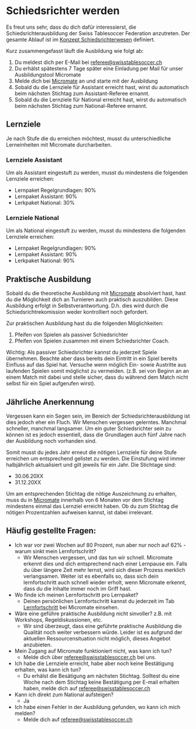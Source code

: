# Schiedsrichter werden
Es freut uns sehr, dass du dich dafür interessierst, die Schiedsrichterausbildung der Swiss Tablesoccer Federation anzutreten. Der gesamte Ablauf ist im [Konzept Schiedsrichterwesen](https://github.com/sschoeb/sport/blob/main/referee-concept.md) definiert.

Kurz zusammengefasst läuft die Ausbildung wie folgt ab:

1. Du meldest dich per E-Mail bei referee@swisstablesoccer.ch
2. Du erhälst spätestens 7 Tage später eine Einladung per Mail für unser Ausbildungstool Micromate
3. Melde dich bei [Micromate](https://learn.micromate.ai) an und starte mit der Ausbildung
4. Sobald du die Lernziele für Assistant erreicht hast, wirst du automatisch beim nächsten Stichtag zum Assistant-Referee ernannt.
5. Sobald du die Lernziele für National erreicht hast, wirst du automatisch beim nächsten Stichtag zum National-Referee ernannt.

## Lernziele
Je nach Stufe die du erreichen möchtest, musst du unterschiedliche Lerneinheiten mit Micromate durcharbeiten. 

### Lernziele Assistant
Um als Assistant eingestuft zu werden, musst du mindestens die folgenden Lernziele erreichen:

- Lernpaket Regelgrundlagen: 90%
- Lernpaket Assistant: 90%
- Lerkpaket National: 30%

### Lernziele National
Um als National eingestuft zu werden, musst du mindestens die folgenden Lernziele erreichen:

- Lernpaket Regelgrundlagen: 90%
- Lernpaket Assistant: 90%
- Lerkpaket National: 90%

## Praktische Ausbildung
Sobald du die theoretische Ausbildung mit [Micromate](https://learn.micromate.ai) absolviert hast, hast du die Möglichkeit dich an Turnieren auch praktisch auszubilden. Diese Ausbildung erfolgt in Selbstverantwortung. D.h. dies wird durch die Schiedsrichtrekomission weder kontrolliert noch gefordert. 

Zur praktischen Ausbildung hast du die folgenden Möglichkeiten:

1. Pfeifen von Spielen als passiver Schiedsrichter
2. Pfeifen von Spielen zusammen mit einem Schiedsrichter Coach.

Wichtig: Als passiver Schiedsrichter kannst du jederzeit Spiele übernehmen. Beachte aber dass bereits dein Eintritt in ein Spiel bereits Einfluss auf das Spiel hat. Versuche wenn möglich Ein- sowie Austritte aus laufenden Spielen somit möglichst zu vermeiden. (z.B. sei von Beginn an an einem Match mit dabei und stelle sicher, dass du während dem Match nicht selbst für ein Spiel aufgerufen wirst).

## Jährliche Anerkennung
Vergessen kann ein Segen sein, im Bereich der Schiedsrichterausbildung ist dies jedoch eher ein Fluch. Wir Menschen vergessen gelerntes. Manchmal schneller, manchmal langsamer. Um ein guter Schiedsrichter sein zu können ist es jedoch essentiell, dass die Grundlagen auch fünf Jahre nach der Ausbildung noch vorhanden sind.

Somit musst du jedes Jahr erneut die nötigen Lernziele für deine Stufe erreichen um entsprechend gelistet zu werden. Die Einstufung wird immer halbjährlich aktualisiert und gilt jeweils für ein Jahr. Die Stichtage sind:
- 30.06.20XX
- 31.12.20XX

Um am entsprechenden Stichtag die nötige Auszeichnung zu erhalten, muss du in [Micromate](https://learn.micromate.ai) innerhalb von 6 Monaten vor dem Stichtag mindestens einmal das Lernziel erreicht haben. Ob du zum Stichtag die nötigen Prozentzahlen aufweisen kannst, ist dabei irrelevant.

## Häufig gestellte Fragen:
- Ich war vor zwei Wochen auf 80 Prozent, nun aber nur noch auf 62% - warum sinkt mein Lernfortschritt?
  - Wir Menschen vergessen, und das tun wir schnell. Micromate erkennt dies und dich entsprechend nach einer Lernpause ein. Falls du über längere Zeit mehr lernst, wird sich dieser Prozess merklich verlangsamen. Weiter ist es ebenfalls so, dass sich dein lernfortschritt auch schnell wieder erholt, wenn Micromate erkennt, dass du die Inhalte immer noch im Griff hast.
- Wo finde ich meinen Lernfortschritt pro Lernpaket?
  - Deinen persönlichen Lernfortschritt kannst du jederzeit im Tab [Lernfortschritt](https://learn.micromate.ai/learn/lernfortschritt) bei Micromate einsehen.
- Wäre eine geführe praktische Ausbildung nicht sinvoller? z.B. mit Workshops, Regeldiskussionen, etc.
  - Wir sind überzeugt, dass eine geführte praktische Ausbildung die Qualität noch weiter verbessern würde. Leider ist es aufgrund der aktuellen Ressourcensituation nicht möglich, dieses Angebot anzubieten.
- Mein Zugang auf Micromate funktioniert nicht, was kann ich tun?
  - Melde dich über referee@swisstablesoccer.ch bei uns. 
- Ich habe die Lernziele erreicht, habe aber noch keine Bestätigung erhalten, was kann ich tun?
  - Du erhälst die Besätigung am nächsten Stichtag. Solltest du eine Woche nach dem Stichtag keine Bestätigung per E-mail erhalten haben, melde dich auf referee@swisstablesoccer.ch  
- Kann ich direkt zum National aufsteigen?
  - Ja
- Ich habe einen Fehler in der Ausbildung gefunden, wo kann ich mich melden?
  - Melde dich auf referee@swisstablesoccer.ch
